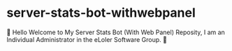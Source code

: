 # server-stats-bot-withwebpanel
🌈 Hello Welcome to My Server Stats Bot (With Web Panel) Reposity, I am an Individual Administrator in the eLoler Software Group. 👑

